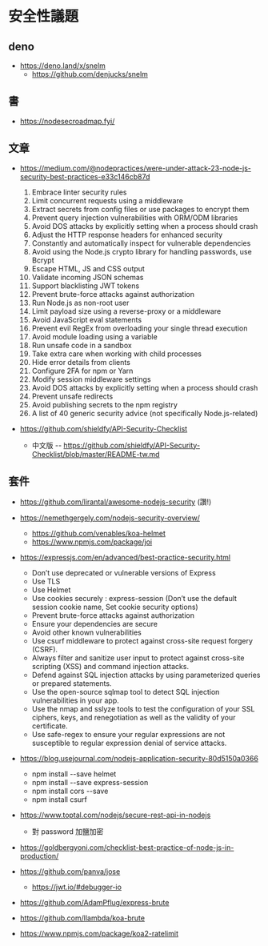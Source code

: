 # 安全性議題

## deno

* https://deno.land/x/snelm
    * https://github.com/denjucks/snelm

## 書

* https://nodesecroadmap.fyi/

## 文章
* https://medium.com/@nodepractices/were-under-attack-23-node-js-security-best-practices-e33c146cb87d
    1. Embrace linter security rules
    2. Limit concurrent requests using a middleware
    3. Extract secrets from config files or use packages to encrypt them
    4. Prevent query injection vulnerabilities with ORM/ODM libraries
    5. Avoid DOS attacks by explicitly setting when a process should crash
    6. Adjust the HTTP response headers for enhanced security
    7. Constantly and automatically inspect for vulnerable dependencies
    8. Avoid using the Node.js crypto library for handling passwords, use Bcrypt
    9. Escape HTML, JS and CSS output
    10. Validate incoming JSON schemas
    11. Support blacklisting JWT tokens
    12. Prevent brute-force attacks against authorization
    13. Run Node.js as non-root user
    14. Limit payload size using a reverse-proxy or a middleware
    15. Avoid JavaScript eval statements
    16. Prevent evil RegEx from overloading your single thread execution
    17. Avoid module loading using a variable
    18. Run unsafe code in a sandbox
    19. Take extra care when working with child processes
    20. Hide error details from clients
    21. Configure 2FA for npm or Yarn
    22. Modify session middleware settings
    23. Avoid DOS attacks by explicitly setting when a process should crash
    24. Prevent unsafe redirects
    25. Avoid publishing secrets to the npm registry
    26. A list of 40 generic security advice (not specifically Node.js-related)

* https://github.com/shieldfy/API-Security-Checklist
    * 中文版 -- https://github.com/shieldfy/API-Security-Checklist/blob/master/README-tw.md

## 套件

* https://github.com/lirantal/awesome-nodejs-security (讚!)

* https://nemethgergely.com/nodejs-security-overview/
    * https://github.com/venables/koa-helmet
    * https://www.npmjs.com/package/joi

* https://expressjs.com/en/advanced/best-practice-security.html
    * Don’t use deprecated or vulnerable versions of Express
    * Use TLS
    * Use Helmet
    * Use cookies securely : express-session (Don’t use the default session cookie name, Set cookie security options)
    * Prevent brute-force attacks against authorization
    * Ensure your dependencies are secure
    * Avoid other known vulnerabilities
    * Use csurf middleware to protect against cross-site request forgery (CSRF).
    * Always filter and sanitize user input to protect against cross-site scripting (XSS) and command injection attacks.
    * Defend against SQL injection attacks by using parameterized queries or prepared statements.
    * Use the open-source sqlmap tool to detect SQL injection vulnerabilities in your app.
    * Use the nmap and sslyze tools to test the configuration of your SSL ciphers, keys, and renegotiation as well as the validity of your certificate.
    * Use safe-regex to ensure your regular expressions are not susceptible to regular expression denial of service attacks.

* https://blog.usejournal.com/nodejs-application-security-80d5150a0366
    * npm install --save helmet 
    * npm install --save express-session
    * npm install cors --save
    * npm install csurf


* https://www.toptal.com/nodejs/secure-rest-api-in-nodejs
    * 對 password 加鹽加密

* https://goldbergyoni.com/checklist-best-practice-of-node-js-in-production/

* https://github.com/panva/jose
    * https://jwt.io/#debugger-io
* https://github.com/AdamPflug/express-brute
* https://github.com/llambda/koa-brute
* https://www.npmjs.com/package/koa2-ratelimit


